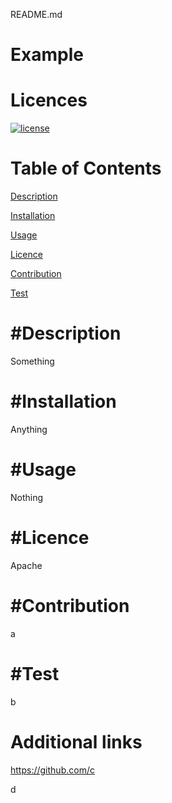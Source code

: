 README.md
  
Example  
================
Licences
================
[![license](https://img.shields.io/badge/license-Apache-blue)](https://shields.io)

Table of Contents
================
[Description](desc)

[Installation](installation)

[Usage](usage)

[Licence](#licence)

[Contribution](#contribution)

[Test](#test)

#Description
================
Something


#Installation
================
Anything


#Usage
================
Nothing


#Licence
================
Apache


#Contribution
================
a


#Test
================
b


Additional links
================
https://github.com/c

d
